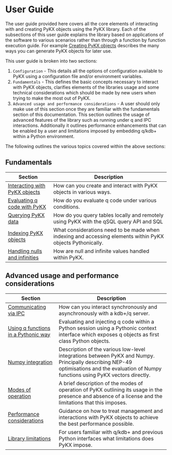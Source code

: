 # User Guide

The user guide provided here covers all the core elements of interacting with and creating PyKX objects using the PyKX library. Each of the subsections of this user guide explains the library based on applications of the software to various scenarios rather than through a function by function execution guide. For example [Creating PyKX objects](fundamentals/creating.md) describes the many ways you can generate PyKX objects for later use.

This user guide is broken into two sections:

1. `Configuration` - This details all the options of configuration available to PyKX using a configuration file and/or environment variables.
2. `Fundamentals` - This defines the basic concepts necessary to interact with PyKX objects, clarifies elements of the libraries usage and some technical considerations which should be made by new users when trying to make the most out of PyKX.
3. `Advanced usage and performance considerations` - A user should only make use of this section once they are familiar with the fundamentals section of this documentation. This section outlines the usage of advanced features of the library such as running under q and IPC interactions. Additionally it outlines performance enhancements that can be enabled by a user and limitations imposed by embedding q/kdb+ within a Python environment.

The following outlines the various topics covered within the above sections:

## Fundamentals

| Section                                                               | Description |
|-----------------------------------------------------------------------|-------------|
| [Interacting with PyKX objects](fundamentals/creating.md)             | How can you create and interact with PyKX objects in various ways. |
| [Evaluating q code with PyKX](fundamentals/evaluating.md)             | How do you evaluate q code under various conditions. |
| [Querying PyKX data](fundamentals/querying.md)                        | How do you query tables locally and remotely using PyKX with the qSQL query API and SQL|
| [Indexing PyKX objects](fundamentals/indexing.md)                     | What considerations need to be made when indexing and accessing elements within PyKX objects Pythonically. |
| [Handling nulls and infinities](fundamentals/nulls_and_infinities.md) | How are null and infinite values handled within PyKX.|

## Advanced usage and performance considerations

| Section                                                              | Description |
|----------------------------------------------------------------------|-------------|
| [Communicating via IPC](advanced/ipc.md)                             | How can you interact synchronously and asynchronously with a kdb+/q server. |
| [Using q functions in a Pythonic way](advanced/context_interface.md) | Evaluating and injecting q code within a Python session using a Pythonic context interface which exposes q objects as first class Python objects. |
| [Numpy integration](advanced/numpy.md)                               | Description of the various low-level integrations between PyKX and Numpy. Principally describing NEP-49 optimisations and the evaluation of Numpy functions using PyKX vectors directly. |
| [Modes of operation](advanced/modes.md)                              | A brief description of the modes of operation of PyKX outlining its usage in the presence and absence of a license and the limitations that this imposes.
| [Performance considerations](advanced/performance.md)                | Guidance on how to treat management and interactions with PyKX objects to achieve the best performance possible. |
| [Library limitations](advanced/limitations.md)                       | For users familiar with q/kdb+ and previous Python interfaces what limitations does PyKX impose. |

